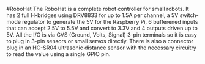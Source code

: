<!--
---
name: 4tronix RoboHat
class: board
type: io,motor
formfactor: HAT
manufacturer: 4tronix
description: Robotics controller HAT
url: http://4tronix.co.uk/store/index.php?rt=product/product&product_id=547
github:
buy: http://4tronix.co.uk/store/index.php?rt=product/product&product_id=547
image: '4tronix-robohat.png'
pincount: 40
eeprom: yes
power:
  '1':
  '2':
ground:
  '6':
  '9':
  '14':
  '20':
  '25':
  '30':
  '34':
  '39':
pin:
  '32':
    name: MotorA_0
    mode: output
  '33':
    name: MotorA_1
    mode: output
  '35':
    name: MotorB_0
    mode: output
  '36':
    name: MotorB_1
    mode: output
  '18':
    name: out0
    mode: output
    active: high
  '22':
    name: out1
    mode: output
    active: high
  '12':
    name: out2
    mode: output
    active: high
  '31':
    name: out3
    mode: output
    active: high
  '7':
    name: in0
    mode: input
  '11':
    name: in1
    mode: input
  '29':
    name: in2
    mode: input
  '13':
    name: in3
    mode: input
  '15':
    name: in4
    mode: input
  '16':
    name: in5
    mode: input
  '38':
    name: Ultrasonic
    mode: input/output
-->
#RoboHat
The RoboHat is a complete robot controller for small robots. It has 2 full H-bridges using DRV8833 for up to 1.5A per channel, a 5V switch-mode regulator to generate the 5V for the Raspberry Pi, 6 bufferened inputs that can accept 2.5V to 5.5V and convert to 3.3V and 4 outputs driven up to 5V. All the I/O is via GVS (Ground, Volts, Signal) 3-pin terminals so it is easy to plug in 3-pin sensors or small servos directly. There is also a connector plug in an HC-SR04 ultrasonic distance sensor with the necessary circuitry to read the value using a single GPIO pin.

